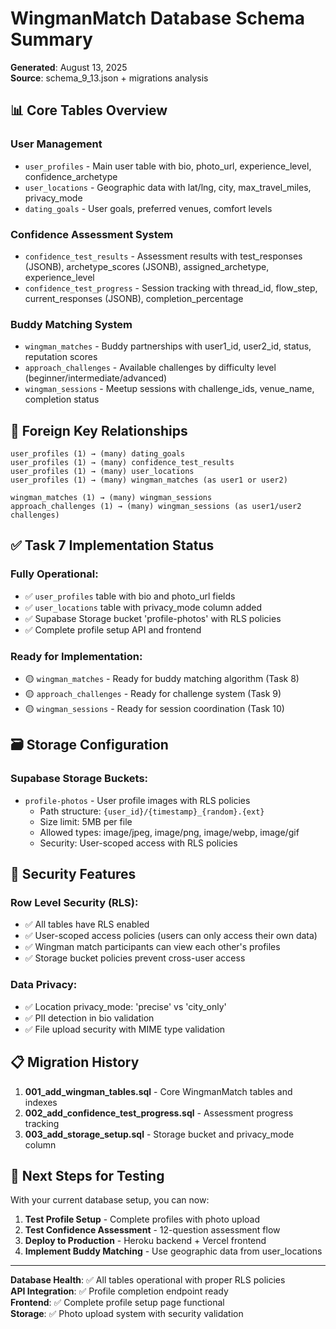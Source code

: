 # WingmanMatch Database Schema Summary
**Generated**: August 13, 2025  
**Source**: schema_9_13.json + migrations analysis

## 📊 **Core Tables Overview**

### **User Management**
- `user_profiles` - Main user table with bio, photo_url, experience_level, confidence_archetype
- `user_locations` - Geographic data with lat/lng, city, max_travel_miles, privacy_mode
- `dating_goals` - User goals, preferred venues, comfort levels

### **Confidence Assessment System**
- `confidence_test_results` - Assessment results with test_responses (JSONB), archetype_scores (JSONB), assigned_archetype, experience_level
- `confidence_test_progress` - Session tracking with thread_id, flow_step, current_responses (JSONB), completion_percentage

### **Buddy Matching System**
- `wingman_matches` - Buddy partnerships with user1_id, user2_id, status, reputation scores
- `approach_challenges` - Available challenges by difficulty level (beginner/intermediate/advanced)
- `wingman_sessions` - Meetup sessions with challenge_ids, venue_name, completion status

## 🔗 **Foreign Key Relationships**

```
user_profiles (1) → (many) dating_goals
user_profiles (1) → (many) confidence_test_results  
user_profiles (1) → (many) user_locations
user_profiles (1) → (many) wingman_matches (as user1 or user2)

wingman_matches (1) → (many) wingman_sessions
approach_challenges (1) → (many) wingman_sessions (as user1/user2 challenges)
```

## ✅ **Task 7 Implementation Status**

### **Fully Operational:**
- ✅ `user_profiles` table with bio and photo_url fields
- ✅ `user_locations` table with privacy_mode column added
- ✅ Supabase Storage bucket 'profile-photos' with RLS policies
- ✅ Complete profile setup API and frontend

### **Ready for Implementation:**
- 🟡 `wingman_matches` - Ready for buddy matching algorithm (Task 8)
- 🟡 `approach_challenges` - Ready for challenge system (Task 9)
- 🟡 `wingman_sessions` - Ready for session coordination (Task 10)

## 🗃️ **Storage Configuration**

### **Supabase Storage Buckets:**
- `profile-photos` - User profile images with RLS policies
  - Path structure: `{user_id}/{timestamp}_{random}.{ext}`
  - Size limit: 5MB per file
  - Allowed types: image/jpeg, image/png, image/webp, image/gif
  - Security: User-scoped access with RLS policies

## 🔐 **Security Features**

### **Row Level Security (RLS):**
- ✅ All tables have RLS enabled
- ✅ User-scoped access policies (users can only access their own data)
- ✅ Wingman match participants can view each other's profiles
- ✅ Storage bucket policies prevent cross-user access

### **Data Privacy:**
- ✅ Location privacy_mode: 'precise' vs 'city_only'
- ✅ PII detection in bio validation
- ✅ File upload security with MIME type validation

## 📋 **Migration History**

1. **001_add_wingman_tables.sql** - Core WingmanMatch tables and indexes
2. **002_add_confidence_test_progress.sql** - Assessment progress tracking  
3. **003_add_storage_setup.sql** - Storage bucket and privacy_mode column

## 🚀 **Next Steps for Testing**

With your current database setup, you can now:

1. **Test Profile Setup** - Complete profiles with photo upload
2. **Test Confidence Assessment** - 12-question assessment flow
3. **Deploy to Production** - Heroku backend + Vercel frontend
4. **Implement Buddy Matching** - Use geographic data from user_locations

---

**Database Health**: ✅ All tables operational with proper RLS policies  
**API Integration**: ✅ Profile completion endpoint ready  
**Frontend**: ✅ Complete profile setup page functional  
**Storage**: ✅ Photo upload system with security validation